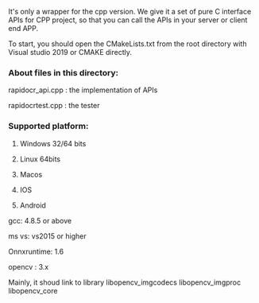It's only a wrapper for the cpp version. We give it a set of pure C interface APIs for CPP project, so that you can call the APIs in your server or client end APP.

To start, you should open the CMakeLists.txt from the root directory with Visual studio 2019 or CMAKE directly.

### About files in this directory:


rapidocr_api.cpp     : the implementation of APIs


rapidocrtest.cpp    : the tester


### Supported platform:

1. Windows 32/64 bits

2. Linux  64bits

3. Macos 

4. IOS

5. Android


gcc:  4.8.5 or above

ms vs: vs2015 or higher

Onnxruntime: 1.6

opencv :  3.x

Mainly, it shoud link to library libopencv_imgcodecs 	libopencv_imgproc 	libopencv_core
